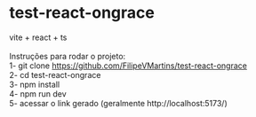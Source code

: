 # test-react-ongrace
vite + react + ts
<br><br>
Instruções para rodar o projeto:<br>
1- git clone https://github.com/FilipeVMartins/test-react-ongrace<br>
2- cd test-react-ongrace<br>
3- npm install<br>
4- npm run dev<br>
5- acessar o link gerado (geralmente http://localhost:5173/)<br>
